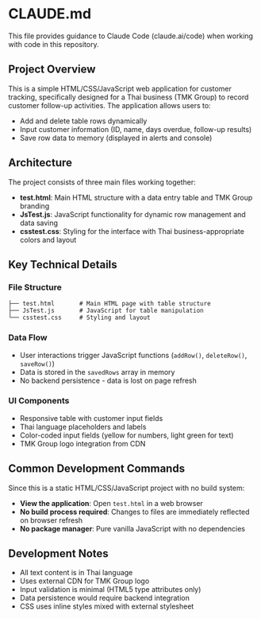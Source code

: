 # CLAUDE.md

This file provides guidance to Claude Code (claude.ai/code) when working with code in this repository.

## Project Overview

This is a simple HTML/CSS/JavaScript web application for customer tracking, specifically designed for a Thai business (TMK Group) to record customer follow-up activities. The application allows users to:

- Add and delete table rows dynamically
- Input customer information (ID, name, days overdue, follow-up results)
- Save row data to memory (displayed in alerts and console)

## Architecture

The project consists of three main files working together:

- **test.html**: Main HTML structure with a data entry table and TMK Group branding
- **JsTest.js**: JavaScript functionality for dynamic row management and data saving
- **csstest.css**: Styling for the interface with Thai business-appropriate colors and layout

## Key Technical Details

### File Structure
```
├── test.html       # Main HTML page with table structure
├── JsTest.js       # JavaScript for table manipulation
└── csstest.css     # Styling and layout
```

### Data Flow
- User interactions trigger JavaScript functions (`addRow()`, `deleteRow()`, `saveRow()`)
- Data is stored in the `savedRows` array in memory
- No backend persistence - data is lost on page refresh

### UI Components
- Responsive table with customer input fields
- Thai language placeholders and labels
- Color-coded input fields (yellow for numbers, light green for text)
- TMK Group logo integration from CDN

## Common Development Commands

Since this is a static HTML/CSS/JavaScript project with no build system:

- **View the application**: Open `test.html` in a web browser
- **No build process required**: Changes to files are immediately reflected on browser refresh
- **No package manager**: Pure vanilla JavaScript with no dependencies

## Development Notes

- All text content is in Thai language
- Uses external CDN for TMK Group logo
- Input validation is minimal (HTML5 type attributes only)
- Data persistence would require backend integration
- CSS uses inline styles mixed with external stylesheet